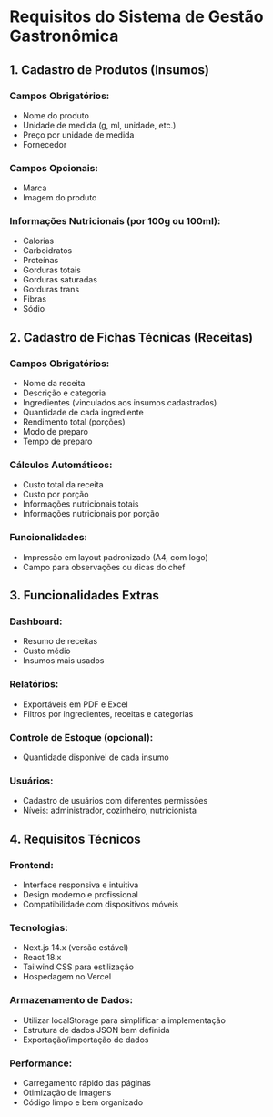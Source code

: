 # Requisitos do Sistema de Gestão Gastronômica

## 1. Cadastro de Produtos (Insumos)

### Campos Obrigatórios:
- Nome do produto
- Unidade de medida (g, ml, unidade, etc.)
- Preço por unidade de medida
- Fornecedor

### Campos Opcionais:
- Marca
- Imagem do produto

### Informações Nutricionais (por 100g ou 100ml):
- Calorias
- Carboidratos
- Proteínas
- Gorduras totais
- Gorduras saturadas
- Gorduras trans
- Fibras
- Sódio

## 2. Cadastro de Fichas Técnicas (Receitas)

### Campos Obrigatórios:
- Nome da receita
- Descrição e categoria
- Ingredientes (vinculados aos insumos cadastrados)
- Quantidade de cada ingrediente
- Rendimento total (porções)
- Modo de preparo
- Tempo de preparo

### Cálculos Automáticos:
- Custo total da receita
- Custo por porção
- Informações nutricionais totais
- Informações nutricionais por porção

### Funcionalidades:
- Impressão em layout padronizado (A4, com logo)
- Campo para observações ou dicas do chef

## 3. Funcionalidades Extras

### Dashboard:
- Resumo de receitas
- Custo médio
- Insumos mais usados

### Relatórios:
- Exportáveis em PDF e Excel
- Filtros por ingredientes, receitas e categorias

### Controle de Estoque (opcional):
- Quantidade disponível de cada insumo

### Usuários:
- Cadastro de usuários com diferentes permissões
- Níveis: administrador, cozinheiro, nutricionista

## 4. Requisitos Técnicos

### Frontend:
- Interface responsiva e intuitiva
- Design moderno e profissional
- Compatibilidade com dispositivos móveis

### Tecnologias:
- Next.js 14.x (versão estável)
- React 18.x
- Tailwind CSS para estilização
- Hospedagem no Vercel

### Armazenamento de Dados:
- Utilizar localStorage para simplificar a implementação
- Estrutura de dados JSON bem definida
- Exportação/importação de dados

### Performance:
- Carregamento rápido das páginas
- Otimização de imagens
- Código limpo e bem organizado
